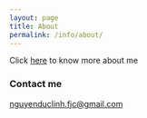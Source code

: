 ```yaml
---
layout: page
title: About
permalink: /info/about/
---
```


Click <a href="{{ site.baseurl }}/blog/cv">here</a> to know more about me

### Contact me

[nguyenduclinh.fjc@gmail.com](mailto:nguyenduclinh.fjc@gmail.com)